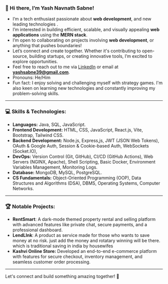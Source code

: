 ### 👋 Hi there, I’m Yash Navnath Sabne!

-  I’m a tech enthusiast passionate about **web development**, and new leading technologies .
-  I’m interested in building efficient, scalable, and visually appealing **web applications** using the **MERN stack**.
-  I’m open to collaborating on projects involving **web development**, or anything that pushes boundaries!
-  Let’s connect and create together. Whether it's contributing to open-source, building startups, or creating innovative tools, I’m excited to explore opportunities.
-  Feel free to reach out to me via [LinkedIn](https://www.linkedin.com/in/yash-sabne-77239b287/) or email at **yashsabne39@gmail.com**.
-  Pronouns: He/Him
-  Fun fact: I enjoy solving and challenging myself with strategy games. I'm also keen on learning new technologies and constantly improving my problem-solving skills.

---

### 💻 Skills & Technologies:
- **Languages:** Java, SQL, JavaScript.
- **Frontend Development:** HTML, CSS, JavaScript, React.js, Vite, Bootstrap, Tailwind CSS.
- **Backend Development:** Node.js, Express,js, JWT (JSON Web Tokens), OAuth & Google Auth, Session & Cookie-based Auth, WebSockets  (Socket.IO),
- **DevOps:** Version Control (Git, GitHub), CI/CD (GitHub Actions), Web Servers (NGINX, Apache), Shell Scripting, Basic Docker, Environment Variables Management, Monitoring Logs.
- **Database:** MongoDB, MySQL, PostgreSQL.
- **CS Fundamentals:** Object-Oriented Programming (OOP), Data Structures and Algorithms (DSA), DBMS, Operating Systems, Computer Networks.

---

### 🏆 Notable Projects:
- **RentSmart**: A dark-mode themed property rental and selling platform with advanced features like private chat, secure payments, and a professional dashboard.
- **LendLInk**: A product as service made for those who wants to save money at no risk. just add the money and rotatary winning will be there. which is traditional saving in india by housewifes
- **Kashvi Online Store:** Developed an end-to-end e-commerce platform with features for secure checkout, inventory management, and seamless customer order processing.

---
 
Let's connect and build something amazing together! 🚀
